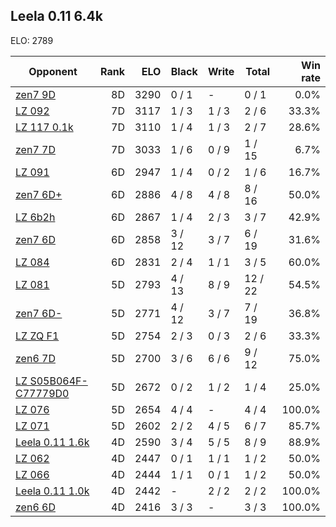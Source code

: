 ## Leela 0.11 6.4k ##

ELO: 2789

Opponent | Rank | ELO | Black | Write | Total | Win rate
---------|-----:|----:|-------|-------|-------|-------:
[zen7 9D](zen7%209D.md) | 8D | 3290 | 0 / 1 | - | 0 / 1 | 0.0%
[LZ 092](LZ%20092.md) | 7D | 3117 | 1 / 3 | 1 / 3 | 2 / 6 | 33.3%
[LZ 117 0.1k](LZ%20117%200.1k.md) | 7D | 3110 | 1 / 4 | 1 / 3 | 2 / 7 | 28.6%
[zen7 7D](zen7%207D.md) | 7D | 3033 | 1 / 6 | 0 / 9 | 1 / 15 | 6.7%
[LZ 091](LZ%20091.md) | 6D | 2947 | 1 / 4 | 0 / 2 | 1 / 6 | 16.7%
[zen7 6D+](zen7%206D+.md) | 6D | 2886 | 4 / 8 | 4 / 8 | 8 / 16 | 50.0%
[LZ 6b2h](LZ%206b2h.md) | 6D | 2867 | 1 / 4 | 2 / 3 | 3 / 7 | 42.9%
[zen7 6D](zen7%206D.md) | 6D | 2858 | 3 / 12 | 3 / 7 | 6 / 19 | 31.6%
[LZ 084](LZ%20084.md) | 6D | 2831 | 2 / 4 | 1 / 1 | 3 / 5 | 60.0%
[LZ 081](LZ%20081.md) | 5D | 2793 | 4 / 13 | 8 / 9 | 12 / 22 | 54.5%
[zen7 6D-](zen7%206D-.md) | 5D | 2771 | 4 / 12 | 3 / 7 | 7 / 19 | 36.8%
[LZ ZQ F1](LZ%20ZQ%20F1.md) | 5D | 2754 | 2 / 3 | 0 / 3 | 2 / 6 | 33.3%
[zen6 7D](zen6%207D.md) | 5D | 2700 | 3 / 6 | 6 / 6 | 9 / 12 | 75.0%
[LZ S05B064F-C77779D0](LZ%20S05B064F-C77779D0.md) | 5D | 2672 | 0 / 2 | 1 / 2 | 1 / 4 | 25.0%
[LZ 076](LZ%20076.md) | 5D | 2654 | 4 / 4 | - | 4 / 4 | 100.0%
[LZ 071](LZ%20071.md) | 5D | 2602 | 2 / 2 | 4 / 5 | 6 / 7 | 85.7%
[Leela 0.11 1.6k](Leela%200.11%201.6k.md) | 4D | 2590 | 3 / 4 | 5 / 5 | 8 / 9 | 88.9%
[LZ 062](LZ%20062.md) | 4D | 2447 | 0 / 1 | 1 / 1 | 1 / 2 | 50.0%
[LZ 066](LZ%20066.md) | 4D | 2444 | 1 / 1 | 0 / 1 | 1 / 2 | 50.0%
[Leela 0.11 1.0k](Leela%200.11%201.0k.md) | 4D | 2442 | - | 2 / 2 | 2 / 2 | 100.0%
[zen6 6D](zen6%206D.md) | 4D | 2416 | 3 / 3 | - | 3 / 3 | 100.0%
